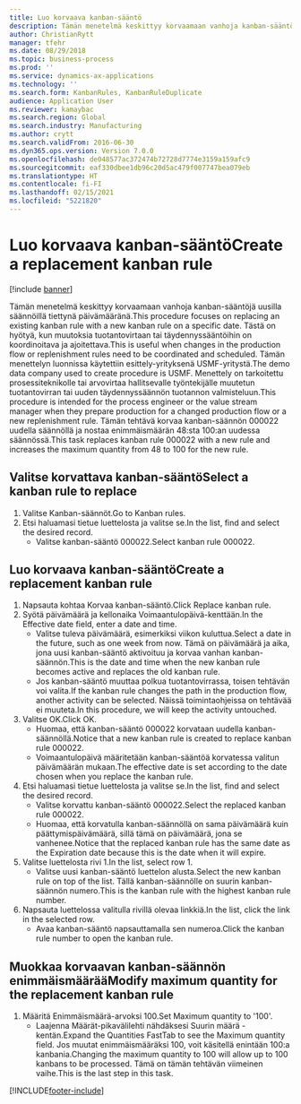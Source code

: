```yaml
---
title: Luo korvaava kanban-sääntö
description: Tämän menetelmä keskittyy korvaamaan vanhoja kanban-sääntöjä uusilla säännöillä tiettynä päivämääränä.
author: ChristianRytt
manager: tfehr
ms.date: 08/29/2018
ms.topic: business-process
ms.prod: ''
ms.service: dynamics-ax-applications
ms.technology: ''
ms.search.form: KanbanRules, KanbanRuleDuplicate
audience: Application User
ms.reviewer: kamaybac
ms.search.region: Global
ms.search.industry: Manufacturing
ms.author: crytt
ms.search.validFrom: 2016-06-30
ms.dyn365.ops.version: Version 7.0.0
ms.openlocfilehash: de048577ac372474b72728d7774e3159a159afc9
ms.sourcegitcommit: eaf330dbee1db96c20d5ac479f007747bea079eb
ms.translationtype: HT
ms.contentlocale: fi-FI
ms.lasthandoff: 02/15/2021
ms.locfileid: "5221820"
---
```

# <a name="create-a-replacement-kanban-rule"></a><span data-ttu-id="015ef-103">Luo korvaava kanban-sääntö</span><span class="sxs-lookup"><span data-stu-id="015ef-103">Create a replacement kanban rule</span></span>

[!include [banner](../../includes/banner.md)]

<span data-ttu-id="015ef-104">Tämän menetelmä keskittyy korvaamaan vanhoja kanban-sääntöjä uusilla säännöillä tiettynä päivämääränä.</span><span class="sxs-lookup"><span data-stu-id="015ef-104">This procedure focuses on replacing an existing kanban rule with a new kanban rule on a specific date.</span></span> <span data-ttu-id="015ef-105">Tästä on hyötyä, kun muutoksia tuotantovirtaan tai täydennyssääntöihin on koordinoitava ja ajoitettava.</span><span class="sxs-lookup"><span data-stu-id="015ef-105">This is useful when changes in the production flow or replenishment rules need to be coordinated and scheduled.</span></span> <span data-ttu-id="015ef-106">Tämän menettelyn luonnissa käytettiin esittely-yrityksenä USMF-yritystä.</span><span class="sxs-lookup"><span data-stu-id="015ef-106">The demo data company used to create procedure is USMF.</span></span> <span data-ttu-id="015ef-107">Menettely on tarkoitettu prosessiteknikolle tai arvovirtaa hallitsevalle työntekijälle muutetun tuotantovirran tai uuden täydennyssäännön tuotannon valmisteluun.</span><span class="sxs-lookup"><span data-stu-id="015ef-107">This procedure is intended for the process engineer or the value stream manager when they prepare production for a changed production flow or a new replenishment rule.</span></span> <span data-ttu-id="015ef-108">Tämän tehtävä korvaa kanban-säännön 000022 uudella säännöllä ja nostaa enimmäismäärän 48:sta 100:an uudessa säännössä.</span><span class="sxs-lookup"><span data-stu-id="015ef-108">This task replaces kanban rule 000022 with a new rule and increases the maximum quantity from 48 to 100 for the new rule.</span></span>


## <a name="select-a-kanban-rule-to-replace"></a><span data-ttu-id="015ef-109">Valitse korvattava kanban-sääntö</span><span class="sxs-lookup"><span data-stu-id="015ef-109">Select a kanban rule to replace</span></span>
1. <span data-ttu-id="015ef-110">Valitse Kanban-säännöt.</span><span class="sxs-lookup"><span data-stu-id="015ef-110">Go to Kanban rules.</span></span>
2. <span data-ttu-id="015ef-111">Etsi haluamasi tietue luettelosta ja valitse se.</span><span class="sxs-lookup"><span data-stu-id="015ef-111">In the list, find and select the desired record.</span></span>
    * <span data-ttu-id="015ef-112">Valitse kanban-sääntö 000022.</span><span class="sxs-lookup"><span data-stu-id="015ef-112">Select kanban rule 000022.</span></span>  

## <a name="create-a-replacement-kanban-rule"></a><span data-ttu-id="015ef-113">Luo korvaava kanban-sääntö</span><span class="sxs-lookup"><span data-stu-id="015ef-113">Create a replacement kanban rule</span></span>
1. <span data-ttu-id="015ef-114">Napsauta kohtaa Korvaa kanban-sääntö.</span><span class="sxs-lookup"><span data-stu-id="015ef-114">Click Replace kanban rule.</span></span>
2. <span data-ttu-id="015ef-115">Syötä päivämäärä ja kellonaika Voimaantulopäivä-kenttään.</span><span class="sxs-lookup"><span data-stu-id="015ef-115">In the Effective date field, enter a date and time.</span></span>
    * <span data-ttu-id="015ef-116">Valitse tuleva päivämäärä, esimerkiksi viikon kuluttua.</span><span class="sxs-lookup"><span data-stu-id="015ef-116">Select a date in the future, such as one week from now.</span></span> <span data-ttu-id="015ef-117">Tämä on päivämäärä ja aika, jona uusi kanban-sääntö aktivoituu ja korvaa vanhan kanban-säännön.</span><span class="sxs-lookup"><span data-stu-id="015ef-117">This is the date and time when the new kanban rule becomes active and replaces the old kanban rule.</span></span>  
    * <span data-ttu-id="015ef-118">Jos kanban-sääntö muuttaa polkua tuotantovirrassa, toisen tehtävän voi valita.</span><span class="sxs-lookup"><span data-stu-id="015ef-118">If the kanban rule changes the path in the production flow,  another activity can be selected.</span></span>  <span data-ttu-id="015ef-119">Näissä toimintaohjeissa on tehtävää ei muuteta.</span><span class="sxs-lookup"><span data-stu-id="015ef-119">In this procedure, we will keep the activity untouched.</span></span>  
3. <span data-ttu-id="015ef-120">Valitse OK.</span><span class="sxs-lookup"><span data-stu-id="015ef-120">Click OK.</span></span>
    * <span data-ttu-id="015ef-121">Huomaa, että kanban-sääntö 000022 korvataan uudella kanban-säännöllä.</span><span class="sxs-lookup"><span data-stu-id="015ef-121">Notice that a new kanban rule is created to replace kanban rule 000022.</span></span>  
    * <span data-ttu-id="015ef-122">Voimaantulopäivä määritetään kanban-sääntöä korvatessa valitun päivämäärän mukaan.</span><span class="sxs-lookup"><span data-stu-id="015ef-122">The effective date is set according to the date chosen when you replace the kanban rule.</span></span>  
4. <span data-ttu-id="015ef-123">Etsi haluamasi tietue luettelosta ja valitse se.</span><span class="sxs-lookup"><span data-stu-id="015ef-123">In the list, find and select the desired record.</span></span>
    * <span data-ttu-id="015ef-124">Valitse korvattu kanban-sääntö 000022.</span><span class="sxs-lookup"><span data-stu-id="015ef-124">Select the replaced kanban rule 000022.</span></span>  
    * <span data-ttu-id="015ef-125">Huomaa, että korvatulla kanban-säännöllä on sama päivämäärä kuin päättymispäivämäärä, sillä tämä on päivämäärä, jona se vanhenee.</span><span class="sxs-lookup"><span data-stu-id="015ef-125">Notice that the replaced kanban rule has the same date as the Expiration date because this is the date when it will expire.</span></span>  
5. <span data-ttu-id="015ef-126">Valitse luettelosta rivi 1.</span><span class="sxs-lookup"><span data-stu-id="015ef-126">In the list, select row 1.</span></span>
    * <span data-ttu-id="015ef-127">Valitse uusi kanban-sääntö luettelon alusta.</span><span class="sxs-lookup"><span data-stu-id="015ef-127">Select the new kanban rule on top of the list.</span></span> <span data-ttu-id="015ef-128">Tällä kanban-säännölle on suurin kanban-säännön numero.</span><span class="sxs-lookup"><span data-stu-id="015ef-128">This is the kanban rule with the highest kanban rule number.</span></span>  
6. <span data-ttu-id="015ef-129">Napsauta luettelossa valitulla rivillä olevaa linkkiä.</span><span class="sxs-lookup"><span data-stu-id="015ef-129">In the list, click the link in the selected row.</span></span>
    * <span data-ttu-id="015ef-130">Avaa kanban-sääntö napsauttamalla sen numeroa.</span><span class="sxs-lookup"><span data-stu-id="015ef-130">Click the kanban rule number to open the kanban rule.</span></span>  

## <a name="modify-maximum-quantity-for-the-replacement-kanban-rule"></a><span data-ttu-id="015ef-131">Muokkaa korvaavan kanban-säännön enimmäismäärää</span><span class="sxs-lookup"><span data-stu-id="015ef-131">Modify maximum quantity for the replacement kanban rule</span></span>
1. <span data-ttu-id="015ef-132">Määritä Enimmäismäärä-arvoksi 100.</span><span class="sxs-lookup"><span data-stu-id="015ef-132">Set Maximum quantity to '100'.</span></span>
    * <span data-ttu-id="015ef-133">Laajenna Määrät-pikavälilehti nähdäksesi Suurin määrä -kentän.</span><span class="sxs-lookup"><span data-stu-id="015ef-133">Expand the Quantities FastTab to see the Maximum quantity field.</span></span> <span data-ttu-id="015ef-134">Jos muutat enimmäismääräksi 100, voit käsitellä enintään 100:a kanbania.</span><span class="sxs-lookup"><span data-stu-id="015ef-134">Changing the maximum quantity to 100 will allow up to 100 kanbans to be processed.</span></span>    <span data-ttu-id="015ef-135">Tämä on tämän tehtävän viimeinen vaihe.</span><span class="sxs-lookup"><span data-stu-id="015ef-135">This is the last step in this task.</span></span>  



[!INCLUDE[footer-include](../../../includes/footer-banner.md)]